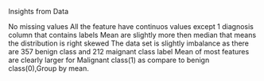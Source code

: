 Insights from Data

No missing values
All the feature have continuos values except 1 diagnosis column that contains labels
Mean are slightly more then median that means the distribution is right skewed
The data set is slightly imbalance as there are 357 benign class and 212 maignant class label
Mean of most features are clearly larger for Malignant class(1) as compare to benign class(0),Group by mean.
